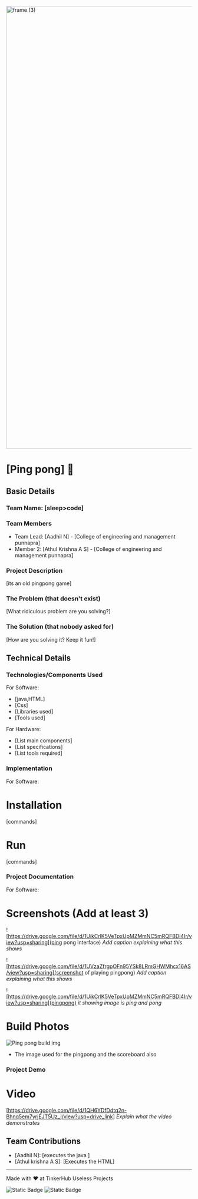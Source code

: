 <img width="3188" height="1202" alt="frame (3)" src="https://github.com/user-attachments/assets/517ad8e9-ad22-457d-9538-a9e62d137cd7" />


# [Ping pong] 🎯


## Basic Details
### Team Name: [sleep>code]


### Team Members
- Team Lead: [Aadhil N] - [College of engineering and management punnapra]
- Member 2: [Athul Krishna A S] - [College of engineering and management punnapra]


### Project Description
[its an old pingpong game]

### The Problem (that doesn't exist)
[What ridiculous problem are you solving?]

### The Solution (that nobody asked for)
[How are you solving it? Keep it fun!]

## Technical Details
### Technologies/Components Used
For Software:
- [java,HTML]
- [Css]
- [Libraries used]
- [Tools used]

For Hardware:
- [List main components]
- [List specifications]
- [List tools required]

### Implementation
For Software:
# Installation
[commands]

# Run
[commands]

### Project Documentation
For Software:

# Screenshots (Add at least 3)
![https://drive.google.com/file/d/1UikCrlK5VeTpxUpMZMmNC5mRQFBDi4Ir/view?usp=sharing](ping pong interface)
*Add caption explaining what this shows*

![https://drive.google.com/file/d/1UVzaZfrgpOFn95YSk8LRmGHWMhcx16AS/view?usp=sharing](screenshot of playing pingpong)
*Add caption explaining what this shows*

![https://drive.google.com/file/d/1UikCrlK5VeTpxUpMZMmNC5mRQFBDi4Ir/view?usp=sharing](pingpong)
*it showing image is ping and pong*




# Build Photos
![Ping pong build img](<img width="487" height="327" alt="image" src="https://github.com/user-attachments/assets/a40af4a4-4238-4210-baf3-0755b29f7914" />
)
* The image used for the pingpong and the scoreboard also


### Project Demo
# Video
[https://drive.google.com/file/d/1QH6YDfDdtq2n-Bhnq5em7yrjEJT5Uz_j/view?usp=drive_link]
*Explain what the video demonstrates*


## Team Contributions
- [Aadhil N]: [executes the java ]
- [Athul krishna A S]: [Executes the HTML]


---
Made with ❤️ at TinkerHub Useless Projects 

![Static Badge](https://img.shields.io/badge/TinkerHub-24?color=%23000000&link=https%3A%2F%2Fwww.tinkerhub.org%2F)
![Static Badge](https://img.shields.io/badge/UselessProjects--25-25?link=https%3A%2F%2Fwww.tinkerhub.org%2Fevents%2FQ2Q1TQKX6Q%2FUseless%2520Projects)


